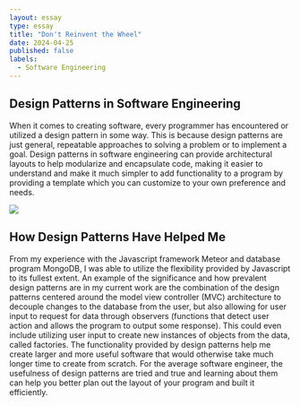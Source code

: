 ```yaml
---
layout: essay
type: essay
title: "Don't Reinvent the Wheel"
date: 2024-04-25
published: false
labels:
  - Software Engineering
---
```

## Design Patterns in Software Engineering

When it comes to creating software, every programmer has encountered or utilized a design pattern in some way. This is because design patterns are just general, repeatable approaches to solving a problem or to implement a goal. Design patterns in software engineering can provide architectural layouts to help modularize and encapsulate code, making it easier to understand and make it much simpler to add functionality to a program by providing a template which you can customize to your own preference and needs.

<img src = "https://refactoring.guru/images/patterns/content/visitor/visitor.png?id=f36d100188340db7a18854ef7916f972">

## How Design Patterns Have Helped Me

From my experience with the Javascript framework Meteor and database program MongoDB, I was able to utilize the flexibility provided by Javascript to its fullest extent. An example of the significance and how prevalent design patterns are in my current work are the combination of the design patterns centered around the model view controller (MVC) architecture to decouple changes to the database from the user, but also allowing for user input to request for data through observers (functions that detect user action and allows the program to output some response). This could even include utilizing user input to create new instances of objects from the data, called factories. The functionality provided by design patterns help me create larger and more useful software that would otherwise take much longer time to create from scratch. For the average software engineer, the usefulness of design patterns are tried and true and learning about them can help you better plan out the layout of your program and built it efficiently. 
